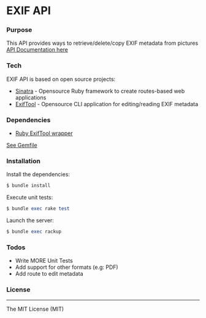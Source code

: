 # EXIF API

### Purpose
This API provides ways to retrieve/delete/copy EXIF metadata from pictures
[API Documentation here](https://ggouzi.github.io/exif/index.html)

### Tech

EXIF API is based on open source projects:

* [Sinatra](https://github.com/sinatra/sinatra) - Opensource Ruby framework to create routes-based web applications
* [ExifTool](https://www.sno.phy.queensu.ca/~phil/exiftool/) - Opensource CLI application for editing/reading EXIF metadata

### Dependencies
* [Ruby ExifTool wrapper](https://github.com/janfri/mini_exiftool)

[See Gemfile](https://github.com/ggouzi/exif-api/blob/master/Gemfile)
### Installation

Install the dependencies:
```ruby
$ bundle install
```

Execute unit tests:
```ruby
$ bundle exec rake test
```

Launch the server:
```ruby
$ bundle exec rackup
```

### Todos

 - Write MORE Unit Tests
 - Add support for other formats (e.g: PDF)
 - Add route to edit metadata

### License
----
The MIT License (MIT)
